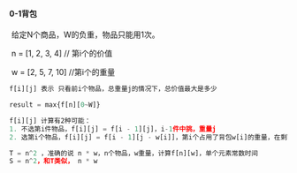 #### 0-1背包

​	给定N个商品，W的负重，物品只能用1次。

​	n = [1, 2, 3, 4] // 第i个的价值

​	w = [2, 5, 7, 10] //第i个的重量

```javascript
f[i][j] 表示 只看前i个物品，总重量j的情况下，总价值最大是多少

result = max{f[n][0~W]}

f[i][j] 计算有2种可能：
1. 不选第i件物品，f[i][j] = f[i - 1][j]，i-1件中挑，重量j
2. 选第i个物品，f[i][j] = f[i - 1][j - w[i]]，第i个占用了背包w[i]的重量，在剩下的i-1件中选。

T = n^2 ，准确的说 n * w，n个物品，w重量，计算f[n][w]，单个元素常数时间
S = n^2，和T类似， n * w
```

